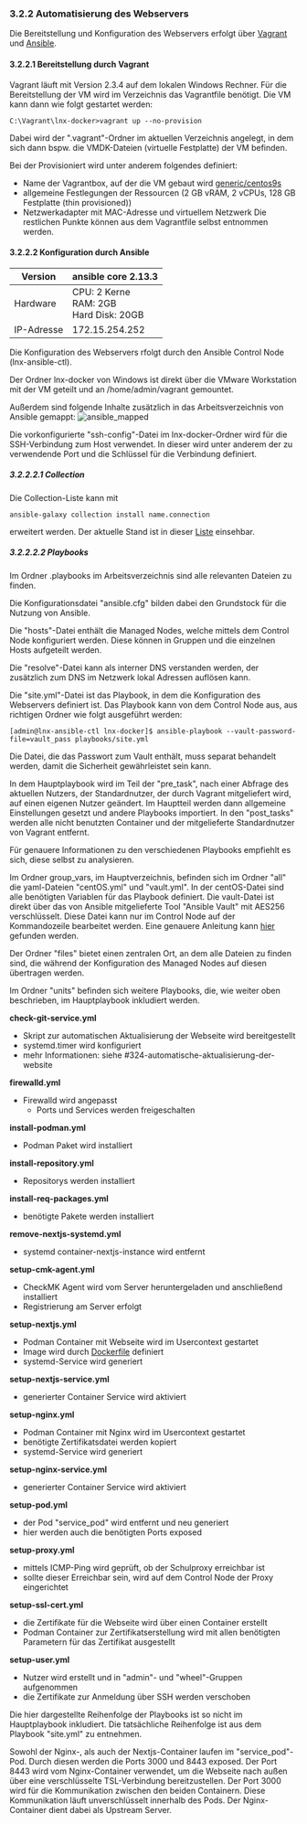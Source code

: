### 3.2.2 Automatisierung des Webservers
Die Bereitstellung und Konfiguration des Webservers erfolgt über [Vagrant](https://www.vagrantup.com/) und [Ansible](https://www.ansible.com/).

#### 3.2.2.1 Bereitstellung durch Vagrant
Vagrant läuft mit Version 2.3.4 auf dem lokalen Windows Rechner.
Für die Bereitstellung der VM wird im Verzeichnis das Vagrantfile benötigt.
Die VM kann dann wie folgt gestartet werden:
```
C:\Vagrant\lnx-docker>vagrant up --no-provision
```
Dabei wird der ".vagrant"-Ordner im aktuellen Verzeichnis angelegt, in dem sich dann bspw. die VMDK-Dateien (virtuelle Festplatte) der VM befinden.

Bei der Provisioniert wird unter anderem folgendes definiert:
- Name der Vagrantbox, auf der die VM gebaut wird [generic/centos9s](https://app.vagrantup.com/generic/boxes/centos9s)
- allgemeine Festlegungen der Ressourcen (2 GB vRAM, 2 vCPUs, 128 GB Festplatte (thin provisioned))
- Netzwerkadapter mit MAC-Adresse und virtuellem Netzwerk
Die restlichen Punkte können aus dem Vagrantfile selbst entnommen werden.

#### 3.2.2.2 Konfiguration durch Ansible

| Version        | ansible core 2.13.3 |
|----------------|---------------------------------------------------|
| Hardware       | CPU: 2 Kerne<br>RAM: 2GB<br>Hard Disk: 20GB       |
| IP-Adresse     | 172.15.254.252                                    |

Die Konfiguration des Webservers rfolgt durch den Ansible Control Node (lnx-ansible-ctl). 

Der Ordner lnx-docker von Windows ist direkt über die VMware Workstation mit der VM geteilt und an /home/admin/vagrant gemountet.

Außerdem sind folgende Inhalte zusätzlich in das Arbeitsverzeichnis von Ansible gemappt:
![ansible_mapped](https://user-images.githubusercontent.com/98982162/220671954-8b499a8e-a6e1-459f-9f9b-998fc17a85b7.png "gemappte Ordner in /etc/ansible")

Die vorkonfigurierte "ssh-config"-Datei im lnx-docker-Ordner wird für die SSH-Verbindung zum Host verwendet.
In dieser wird unter anderem der zu verwendende Port und die Schlüssel für die Verbindung definiert.

##### 3.2.2.2.1 Collection
Die Collection-Liste kann mit 
```
ansible-galaxy collection install name.connection
``` 
erweitert werden. Der aktuelle Stand ist in dieser [Liste](https://github.com/gz-bad-erzland-p3/docs/files/10805292/ansible_collection.txt) einsehbar.

##### 3.2.2.2.2 Playbooks
Im Ordner .playbooks im Arbeitsverzeichnis sind alle relevanten Dateien zu finden.

Die Konfigurationsdatei "ansible.cfg" bilden dabei den Grundstock für die Nutzung von Ansible.

Die "hosts"-Datei enthält die Managed Nodes, welche mittels dem Control Node konfiguriert werden. Diese können in Gruppen und die einzelnen Hosts aufgeteilt werden.

Die "resolve"-Datei kann als interner DNS verstanden werden, der zusätzlich zum DNS im Netzwerk lokal Adressen auflösen kann.

Die "site.yml"-Datei ist das Playbook, in dem die Konfiguration des Webservers definiert ist.
Das Playbook kann von dem Control Node aus, aus richtigen Ordner wie folgt ausgeführt werden:
```
[admin@lnx-ansible-ctl lnx-docker]$ ansible-playbook --vault-password-file=vault_pass playbooks/site.yml
```
Die Datei, die das Passwort zum Vault enthält, muss separat behandelt werden, damit die Sicherheit gewährleistet sein kann.

In dem Hauptplaybook wird im Teil der "pre_task", nach einer Abfrage des aktuellen Nutzers, der Standardnutzer, der durch Vagrant mitgeliefert wird, auf einen eigenen Nutzer geändert.
Im Hauptteil werden dann allgemeine Einstellungen gesetzt und andere Playbooks importiert. 
In den "post_tasks" werden alle nicht benutzten Container und der mitgelieferte Standardnutzer von Vagrant entfernt.

Für genauere Informationen zu den verschiedenen Playbooks empfiehlt es sich, diese selbst zu analysieren.

Im Ordner group_vars, im Hauptverzeichnis, befinden sich im Ordner "all" die yaml-Dateien "centOS.yml" und "vault.yml".
In der centOS-Datei sind alle benötigten Variablen für das Playbook definiert.
Die vault-Datei ist direkt über das von Ansible mitgelieferte Tool "Ansible Vault" mit AES256 verschlüsselt. Diese Datei kann nur im Control Node auf der Kommandozeile bearbeitet werden. Eine genauere Anleitung kann [hier](https://www.digitalocean.com/community/tutorials/how-to-use-vault-to-protect-sensitive-ansible-data) gefunden werden.

Der Ordner "files" bietet einen zentralen Ort, an dem alle Dateien zu finden sind, die während der Konfiguration des Managed Nodes auf diesen übertragen werden.

Im Ordner "units" befinden sich weitere Playbooks, die, wie weiter oben beschrieben, im Hauptplaybook inkludiert werden.

**check-git-service.yml**
- Skript zur automatischen Aktualisierung der Webseite wird bereitgestellt
- systemd.timer wird konfiguriert
- mehr Informationen: siehe #324-automatische-aktualisierung-der-website

**firewalld.yml**
- Firewalld wird angepasst
  - Ports und Services werden freigeschalten 

**install-podman.yml**
- Podman Paket wird installiert

**install-repository.yml**
- Repositorys werden installiert

**install-req-packages.yml**
- benötigte Pakete werden installiert

**remove-nextjs-systemd.yml**
- systemd container-nextjs-instance wird entfernt

**setup-cmk-agent.yml**
- CheckMK Agent wird vom Server heruntergeladen und anschließend installiert
- Registrierung am Server erfolgt

**setup-nextjs.yml**
- Podman Container mit Webseite wird im Usercontext gestartet 
- Image wird durch [Dockerfile](https://github.com/gz-bad-erzland-p3/projektarbeit/blob/main/Dockerfile) definiert
- systemd-Service wird generiert 

**setup-nextjs-service.yml**
- generierter Container Service wird aktiviert

**setup-nginx.yml**
- Podman Container mit Nginx wird im Usercontext gestartet
- benötigte Zertifikatsdatei werden kopiert
- systemd-Service wird generiert

**setup-nginx-service.yml**
- generierter Container Service wird aktiviert

**setup-pod.yml**
- der Pod "service_pod" wird entfernt und neu generiert
- hier werden auch die benötigten Ports exposed

**setup-proxy.yml**
- mittels ICMP-Ping wird geprüft, ob der Schulproxy erreichbar ist
- sollte dieser Erreichbar sein, wird auf dem Control Node der Proxy eingerichtet

**setup-ssl-cert.yml**
- die Zertifikate für die Webseite wird über einen Container erstellt
- Podman Container zur Zertifikatserstellung wird mit allen benötigten Parametern für das Zertifikat ausgestellt

**setup-user.yml**
- Nutzer wird erstellt und in "admin"- und "wheel"-Gruppen aufgenommen
- die Zertifikate zur Anmeldung über SSH werden verschoben

Die hier dargestellte Reihenfolge der Playbooks ist so nicht im Hauptplaybook inkludiert. Die tatsächliche Reihenfolge ist aus dem Playbook "site.yml" zu entnehmen.

Sowohl der Nginx-, als auch der Nextjs-Container laufen im "service_pod"-Pod. Durch diesen werden die Ports 3000 und 8443 exposed.
Der Port 8443 wird vom Nginx-Container verwendet, um die Webseite nach außen über eine verschlüsselte TSL-Verbindung bereitzustellen.
Der Port 3000 wird für die Kommunikation zwischen den beiden Containern. Diese Kommunikation läuft unverschlüsselt innerhalb des Pods. Der Nginx-Container dient dabei als Upstream Server.
